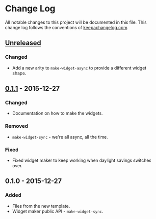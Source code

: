 # Change Log
All notable changes to this project will be documented in this file. This change log follows the conventions of [keepachangelog.com](http://keepachangelog.com/).

## [Unreleased][unreleased]
### Changed
- Add a new arity to `make-widget-async` to provide a different widget shape.

## [0.1.1] - 2015-12-27
### Changed
- Documentation on how to make the widgets.

### Removed
- `make-widget-sync` - we're all async, all the time.

### Fixed
- Fixed widget maker to keep working when daylight savings switches over.

## 0.1.0 - 2015-12-27
### Added
- Files from the new template.
- Widget maker public API - `make-widget-sync`.

[unreleased]: https://github.com/your-name/myothe/compare/0.1.1...HEAD
[0.1.1]: https://github.com/your-name/myothe/compare/0.1.0...0.1.1
